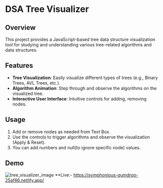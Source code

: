 # DSA Tree Visualizer

## Overview
This project provides a JavaScript-based tree data structure visualization tool for studying and understanding various tree-related algorithms and data structures.

## Features
- **Tree Visualization**: Easily visualize different types of trees (e.g., Binary Trees, AVL Trees, etc.).
- **Algorithm Animation**: Step through and observe the algorithms on the visualized tree.
- **Interactive User Interface**: Intuitive controls for adding, removing nodes.

## Usage
1. Add or remove nodes as needed from Text Box.
2. Use the controls to trigger algorithms and observe the visualization (Apply & Reset).
3. You can add numbers and null(to ignore specific node) values.

## Demo
![tree_visualizer_image](https://github.com/Chaitanya1672/DSA_binary_tree_visualizer/assets/100834122/0c0710db-5190-47fd-a1df-8c3522544029)
**Live:- https://symphonious-gumdrop-25af66.netlify.app/
